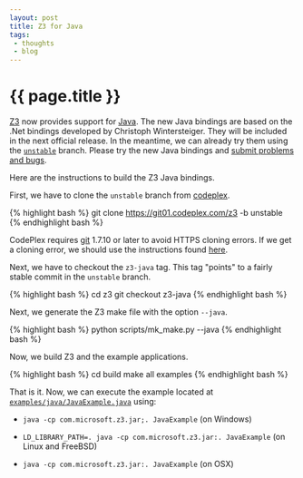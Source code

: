 ```yaml
---
layout: post
title: Z3 for Java
tags: 
 - thoughts
 - blog
---
```


{{ page.title }}
================

[Z3](http://z3.codeplex.com) now provides support for [Java](http://en.wikipedia.org/wiki/Java_\(programming_language\)). 
The new Java bindings are based on the .Net bindings developed by Christoph Wintersteiger.
They will be included in the next official release. In the meantime, we can already try them using the [`unstable`](http://z3.codeplex.com/SourceControl/changeset/view/8bfbdf1e680d) branch.
Please try the new Java bindings and [submit problems and bugs](http://z3.codeplex.com/WorkItem/Create).

Here are the instructions to build the Z3 Java bindings.

First, we have to clone the `unstable` branch from [codeplex](http://z3.codeplex.com/SourceControl/changeset/view/8bfbdf1e680d).

{% highlight bash %}
git clone https://git01.codeplex.com/z3 -b unstable
{% endhighlight bash %}

CodePlex requires [git](http://git-scm.com/) 1.7.10 or later to avoid HTTPS cloning errors. If we get a cloning error, we should use the instructions
found [here](http://z3.codeplex.com/wikipage?title=Git%20HTTPS%20cloning%20errors).

Next, we have to checkout the `z3-java` tag. This tag "points" to a fairly stable commit in the `unstable` branch.

{% highlight bash %}
cd z3
git checkout z3-java
{% endhighlight bash %}

Next, we generate the Z3 make file with the option `--java`.

{% highlight bash %}
python scripts/mk_make.py --java
{% endhighlight bash %}

Now, we build Z3 and the example applications.

{% highlight bash %}
cd build
make all examples
{% endhighlight bash %}

That is it. Now, we can execute the example located at [`examples/java/JavaExample.java`](http://z3.codeplex.com/SourceControl/changeset/view/8bfbdf1e680d#examples%2fjava%2fJavaExample.java) using:

* `java -cp com.microsoft.z3.jar;. JavaExample`   (on Windows)

* `LD_LIBRARY_PATH=. java -cp com.microsoft.z3.jar:. JavaExample` (on Linux and FreeBSD)

* `java -cp com.microsoft.z3.jar:. JavaExample` (on OSX)


